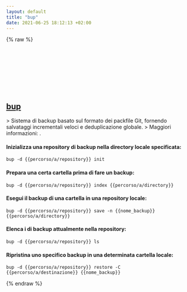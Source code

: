 ```yaml
---
layout: default
title: "bup"
date: 2021-06-25 18:12:13 +02:00
---
```

{% raw %}
<h2 id="bup">
  <a href="/it/common/bup.html">bup</a> <a href="#bup"><svg class="icon">
    <use href="/assets/images/unicode_sprite.svg#link" />
  </svg></a>
</h2>
> Sistema di backup basato sul formato dei packfile Git, fornendo salvataggi incrementali veloci e deduplicazione globale.
> Maggiori informazioni: <https://github.com/bup/bup>.

#### Inizializza una repository di backup nella directory locale specificata:
```shell
bup -d {{percorso/a/repository}} init
```
#### Prepara una certa cartella prima di fare un backup:
```shell
bup -d {{percorso/a/repository}} index {{percorso/a/directory}}
```
#### Esegui il backup di una cartella in una repository locale:
```shell
bup -d {{percorso/a/repository}} save -n {{nome_backup}} {{percorso/a/directory}}
```
#### Elenca i di backup attualmente nella repository:
```shell
bup -d {{percorso/a/repository}} ls
```
#### Ripristina uno specifico backup in una determinata cartella locale:
```shell
bup -d {{percorso/a/repository}} restore -C {{percorso/a/destinazione}} {{nome_backup}}
```
{% endraw %}